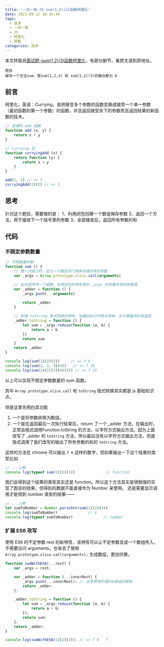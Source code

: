 ```yaml
---
title: '一日一练-JS sum(1,2)(3)函数柯里化'
date: 2021-08-12 16:35:49
tags:
  - 技术
  - 一日一练
  - JS
  - 柯里化
  - 转载
categories: 技术
---
```


本文转载自[面试题-sum(1,2)(3)函数柯里化](https://www.jianshu.com/p/54a532c2f556)，有部分删节，看原文请到原地址。

```
题目 
编写一个方法sum，使sum(1,2,3) 和 sum(1,2)(3)的输出都为 6
```

## 前言
柯里化，英语：Currying，是把接受多个参数的函数变换成接受一个单一参数（最初函数的第一个参数）的函数，并且返回接受余下的参数而且返回结果的新函数的技术。

<!--more-->

```js
// 普通的 add 函数
function add (x, y) {
    return x + y
}

// Currying 后
function curryingAdd (x) {
    return function (y) {
        return x + y
    }
}

add(1, 2) // => 3
curryingAdd(1)(2) // => 3
```

## 思考
针对这个题目，需要做的是：
1、利用闭包创建一个数组保存参数
2、返回一个方法，用于接收下一个括号里的参数
3、全部接收后，返回所有参数的和

## 代码
### 不限定参数数量
```js
// 不限数量参数
function sum () {
    // 第一次执行时，定义一个数组专门用来存储所有的参数
    var _args = Array.prototype.slice.call(arguments)

    // 在内部声明一个函数，利用闭包的特性保存 _args 并收集所有的参数值
    var _adder = function () {
        _args.push(...arguments)
        
        return _adder
    }

    // 利用 toString 隐式转换的特性，当最后执行时隐式转换，并计算最终的值返回
    _adder.toString = function () {
        let sum = _args.reduce(function (a, b) {
            return a + b
        })
        return sum
    }
    return _adder
}

console.log(sum(1)(2)(3))     // => f 6
console.log(sum(1, 2, 3)(4))   // => f 10
console.log(sum(1)(2)(3)(4)(5)) // => f 15
```

以上可以实现不限定参数数量的 sum 函数。

其中 `Array.prototype.slice.call` 和 `toString` 隐式转换其实都是 js 基础知识点。

但是这里先明白其功能
1. 一个是将参数转换为数组。
2. 一个是在返回最后一次执行结束后，return 了一个 _adder 方法，在输出时，正常会隐式调用Function.toString 的方法，以字符方式输出方法。因为上面改写了 _adder 的 `toString` 方法，所以最后没有以字符方式输出方法，而是隐式调用了我们改写的输出了所有参数的和的 `toString` 方法。

这样的方法在 chrome 可以输出 `f 6` 这样的数字，但如果输出一下这个结果的类型比如

```js
// ...上略
console.log(typeof sum(1)(2)(3))              // function
```

我们会得到这个结果的类型其实还是 function。所以这个方法其实是很勉强的实现了题目的效果，但得到的数据不能直接作为 Number 来使用。
还是需要显示调用才能得到 number 类型的结果——

```js
// ...上略
let sumToNumber = Number.parseInt(sum(1)(2)(3))
console.log(sumToNumber)              // 6
console.log(typeof sumToNumber)              // number
```

### 扩展 ES6 改写
使用 ES6 的不定参数 rest 的新特性，该特性可以让不定参数变成一个数组传入，不需要访问 arguments，也省去了使用 `Array.prototype.slice.call(arguments);` 生成数组，更加优雅。

```js
function sumWithES6(...rest) {
    var _args = rest;

    var _adder = function (...innerRest) {
        _args.push(...innerRest); // 这里使用的是ES6数组的解构
        return _adder;
    };

    _adder.toString = function () {
        let sum = _args.reduce(function (a, b) {
            return a + b;
        });
        return sum;
    };
    return _adder;
}

console.log(sumWithES6(1)(2)(3)); // => f 6   f
```

